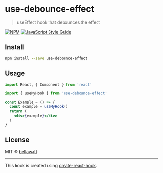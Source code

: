 # use-debounce-effect

> useEffect hook that debounces the effect

[![NPM](https://img.shields.io/npm/v/use-debounce-effect.svg)](https://www.npmjs.com/package/use-debounce-effect) [![JavaScript Style Guide](https://img.shields.io/badge/code_style-standard-brightgreen.svg)](https://standardjs.com)

## Install

```bash
npm install --save use-debounce-effect
```

## Usage

```jsx
import React, { Component } from 'react'

import { useMyHook } from 'use-debounce-effect'

const Example = () => {
  const example = useMyHook()
  return (
    <div>{example}</div>
  )
}
```

## License

MIT © [bellawatt](https://github.com/bellawatt)

---

This hook is created using [create-react-hook](https://github.com/hermanya/create-react-hook).
